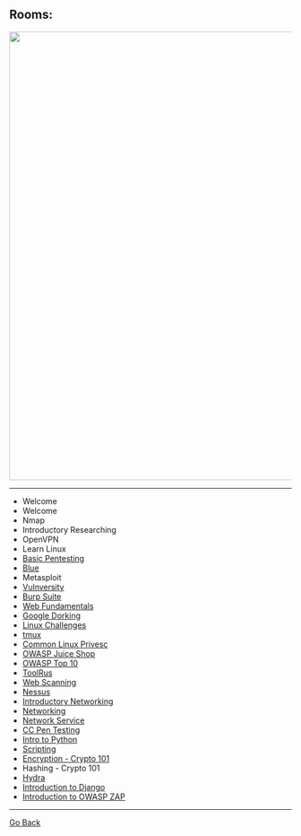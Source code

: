 ## Rooms:

<p align="center">
  <img width="800" src="https://github.com/sineczek/TryHackMe/blob/master/images/rooms.png">
</p>

***
- Welcome
- Welcome
- Nmap
- Introductory Researching
- OpenVPN
- Learn Linux
- [Basic Pentesting](https://github.com/sineczek/TryHackMe/tree/master/rooms/basic_pentesting)
- [Blue](https://github.com/sineczek/TryHackMe/tree/master/rooms/blue)
- Metasploit
- [Vulnversity](https://github.com/sineczek/TryHackMe/tree/master/rooms/vulnversity)
- [Burp Suite](https://github.com/sineczek/TryHackMe/tree/master/rooms/burp_suite)
- [Web Fundamentals](https://github.com/sineczek/TryHackMe/tree/master/rooms/web_fundamentals)
- [Google Dorking](https://github.com/sineczek/TryHackMe/tree/master/rooms/google_dorking)
- [Linux Challenges](https://github.com/sineczek/TryHackMe/tree/master/rooms/linux_challenges)
- [tmux](https://github.com/sineczek/TryHackMe/tree/master/rooms/tmux)
- [Common Linux Privesc](https://github.com/sineczek/TryHackMe/tree/master/rooms/common_linux_provesc)
- [OWASP Juice Shop](https://github.com/sineczek/TryHackMe/tree/master/rooms/owaspjuiceshop)
- [OWASP Top 10](https://github.com/sineczek/TryHackMe/tree/master/rooms/OWASP_top_10)
- [ToolRus](https://github.com/sineczek/TryHackMe/tree/master/rooms/toolrus)
- [Web Scanning](https://github.com/sineczek/TryHackMe/tree/master/rooms/web_scanning)
- [Nessus](https://github.com/sineczek/TryHackMe/tree/master/rooms/nessus)
- [Introductory Networking](https://github.com/sineczek/TryHackMe/tree/master/rooms/introductory_networking)
- [Networking](https://github.com/sineczek/TryHackMe/tree/master/rooms/networking)
- [Network Service](https://github.com/sineczek/TryHackMe/tree/master/rooms/network_services)
- [CC Pen Testing](https://github.com/sineczek/TryHackMe/tree/master/rooms/cc_pentesting)
- [Intro to Python](https://github.com/sineczek/TryHackMe/tree/master/rooms/intro_to_python)
- [Scripting](https://github.com/sineczek/TryHackMe/tree/master/scipting/rooms) 
- [Encryption - Crypto 101](https://github.com/sineczek/TryHackMe/tree/master/rooms/encryption101)
- Hashing - Crypto 101
- [Hydra](https://github.com/sineczek/TryHackMe/tree/master/rooms/hydra)
- [Introduction to Django](https://github.com/sineczek/TryHackMe/tree/master/rooms/introduction_to_django)
- [Introduction to OWASP ZAP](https://github.com/sineczek/TryHackMe/tree/master/rooms/owasp_zap)



---------------
[Go Back](https://github.com/sineczek/TryHackMe)